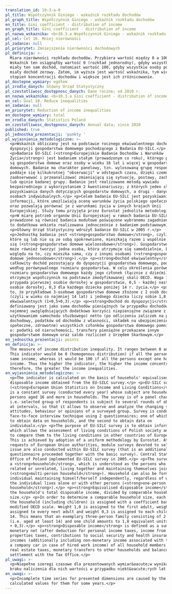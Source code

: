 ```yaml
---
translation_id: 10-3-a-0
pl_title: Współczynnik Giniego - wskaźnik rozkładu dochodów
pl_graph_title: Współczynnik Giniego - wskaźnik rozkładu dochodów
en_title: Gini coefficient - distribution of income
en_graph_title: Gini coefficient - distribution of income
pl_nazwa_wskaznika: <b>10.3.a Współczynnik Giniego - wskaźnik rozkładu dochodów</b>
pl_cel: Cel 10. Mniej nierówności
pl_zadanie: null
pl_priorytet: Zmniejszenie nierówności dochodowych
pl_definicja: >-
  Miara nierówności rozkładu dochodów. Przybiera wartość między 0 a 100.
  Wskaźnik ten osiągnąłby wartość 0 (rozkład jednorodny), gdyby wszystkie osoby
  miały ten sam dochód, natomiast wartość 100, gdyby wszystkie osoby poza jedną
  miały dochód zerowy. Zatem, im wyższa jest wartość wskaźnika, tym większy jest
  stopień koncentracji dochodów i większe jest ich zróżnicowanie.
pl_dostepne_wymiary: ogółem
pl_zrodlo_danych: Główny Urząd Statystyczny
pl_czestotliwosc_dostępnosc_danych: Dane roczne; od 2010 r.
en_nazwa_wskaznika: <b>10.3.a Gini coefficient - distribution of income</b>
en_cel: Goal 10. Reduce inequalities
en_zadanie: null
en_priorytet: Reduction of income inequalities
en_dostepne_wymiary: total
en_zrodlo_danych: Statistics Poland
en_czestotliwosc_dostępnosc_danych: Annual data; since 2010
published: true
pl_jednostka_prezentacji: 'punkty '
pl_wyjasnienia_metodologiczne: >-
  <p>Wskaźnik obliczany jest na podstawie rocznego ekwiwalentnego dochodu do
  dyspozycji gospodarstwa domowego pochodzącego z Badania EU-SILC.</p>
  <p>Badanie EU-SILC (<strong>Europejskie Badanie Dochodów i Warunków
  Życia</strong>) jest badaniem stałym (prowadzonym co roku), którego podmiotem
  są gospodarstwa domowe oraz osoby w wieku 16 lat i więcej w gospodarstwach
  domowych. Badanie ma charakter panelowy, tzn. wylosowaną grupę respondentów
  poddaje się kilkukrotnej "obserwacji" w odstępach czasu, dzięki czemu można
  zaobserwować i przeanalizować zmieniającą się sytuację, postawy, zachowania
  lub opinie badanej grupy. Badanie jest realizowane metodą wywiadu
  bezpośredniego z wykorzystaniem 2 kwestionariuszy; z których jeden służy do
  pozyskiwania danych dotyczących gospodarstw domowych, a drugi - danych o
  osobach indywidualnych.</p> <p>Celem badania EU-SILC jest pozyskiwanie
  informacji, które umożliwiają ocenę warunków życia polskiego społeczeństwa
  oraz pozwalają porównać je z warunkami życia w innych krajach Unii
  Europejskiej. Służy temu przyjęta przez Eurostat jednolita metodologia.</p>
  <p>W miarę potrzeb organów Unii Europejskiej w ramach badania EU-SILC
  prowadzone są również badania modułowe poświęcone wybranemu zagadnieniu (jest
  to dodatkowa ankieta realizowana jednocześnie z badaniem podstawowym).</p>
  <p>Główny Urząd Statystyczny wdrożył badanie EU-SILC w 2005 r.</p>
  <p>Jednostką badania jest <strong>gospodarstwo domowe</strong>, czyli osoby,
  które są lub nie są ze sobą spokrewnione, mieszkają razem i wspólnie utrzymują
  się (<strong>gospodarstwo domowe wieloosobowe</strong>). Gospodarstwo domowe
  może również tworzyć jedna osoba, która utrzymuje się samodzielnie, bez
  względu na to, czy mieszka sama, czy z innymi osobami (<strong>gospodarstwo
  domowe jednoosobowe</strong>).</p> <p><strong>Dochód ekwiwalentny</strong> to
  całkowity dochód pozostający do dyspozycji gospodarstwa domowego, podzielony
  według porównywalnego rozmiaru gospodarstwa. W celu określenia porównywalnego
  rozmiaru gospodarstwa domowego każdy jego członek (łącznie z dziećmi)
  otrzymuje współczynnik na podstawie zmodyfikowanej skali OECD. Waga 1,0
  przypada pierwszej osobie dorosłej w gospodarstwie, 0,5 - każdej następnej
  osobie dorosłej, 0,3 dla każdego dziecka poniżej 14 r. życia.</p> <p>Oznacza
  to, że przykładowe 3-osobowe gospodarstwo domowe złożone z 2 osób dorosłych
  (czyli w wieku co najmniej 14 lat) i jednego dziecka liczy sobie 1,8 jednostek
  ekwiwalentnych (1+0,5+0,3).</p> <p><strong>Dochód do dyspozycji</strong>
  definiowany jest jako suma dochodów pieniężnych (w przypadku dochodów z pracy
  najemnej uwzględniających dodatkowo korzyści niepieniężne związane z
  użytkowaniem samochodu służbowego) netto (po odliczeniu zaliczek na podatek
  dochodowy, podatków od dochodów z własności, składek na ubezpieczenie
  społeczne, zdrowotne) wszystkich członków gospodarstwa domowego pomniejszona
  o: podatki od nieruchomości, transfery pieniężne przekazane innym
  gospodarstwom domowym oraz saldo rozliczeń z Urzędem Skarbowym.</p>
en_jednostka_prezentacji: points
en_definicja: >-
  The measure of income distribution inequality. It ranges between 0 and 100).
  This indicator would be 0 (homogenous distribution) if all the persons had the
  same income, whereas it would be 100 if all the persons except one had zero
  income. Thus the higher the indicator, the higher the income concentration and
  therefore, the greater the income inequalities.
en_wyjasnienia_metodologiczne: >-
  <p>The indicator is calculated on the basis of househols' equivalised
  disposable income obtained from the EU-SILC survey.</p> <p>EU-SILC survey
  (<strong>European Union Statistics on Income and Living Conditions</strong>)
  is a constant survey (conducted every year) whose subject are households and
  persons aged 16 and more in households. The survey is of a panel character,
  i.e. selected group of respondents is subject to several rounds of observation
  at intervals, so that it allows to observe and analyze the changing situation,
  attitudes, behaviour or opinions of a surveyed group. Survey is conducted by
  face-to-face interview technique using 2 questionnaires; one of which is used
  to obtain data on households, and the second to obtain data on
  individuals.</p> <p>The purpose of EU-SILC survey is to obtain information
  which allows the assessment of living conditions of Polish society and allows
  to compare them to the living conditions in other countries of European Union.
  This is achieved by adoption of a uniform methodology by Eurostat. At current
  requests of European Union authorities, module surveys devoted to selected
  issue are also conducted within EU-SILC survey (that is an additional
  questionnaire proceeded together with the basic survey). Central Statistical
  Office of Poland implemented EU-SILC survey in 2005.</p> <p>The survey unit is
  a <strong>household</strong>, which is understood as the persons who may be
  related or unrelated, living together and maintaining themselves jointly
  (<strong>multi-person household</strong>). Household can also be formed by one
  individual maintaining himself/herself independently, regardless of whether
  the individual lives alone or with other persons (<strong>one-person
  household</strong>).</p> <p><strong>Equivalised disposable income</strong> is
  the household's total disposable income, divided by comparable household
  size.</p> <p>In order to determine a comparable household size, each member of
  the household (including children) is assigned with a coefficient based on
  modified OECD scale. Weight 1,0 is assigned to the first adult, weight 0,5 is
  assigned to every next adult and weight 0,3 is assigned to each child under
  14. This means that an exemplary three-person family consisting of 2 adults
  (i.e. aged at least 14) and one child amounts to 1,8 equivalent units (1+ 0,5
  + 0,3).</p> <p><strong>Disposable income</strong> is defined as a sum of
  monetary net (after deduction for personal income taxes, income from
  properties taxes, contributions to social security and health insurance)
  incomes (additionally including non-monetary income associated with the use of
  a company car in case of hired work income) of all household members less:
  real estate taxes, monetary transfers to other households and balance of
  settlement with the Tax Office.</p>
pl_uwagi: >-
  <p>Niepełne szeregi czasowe dla prezentowanych wymiar&oacute;w wynikają z
  braku naliczenia dla nich wartości w przypadku niekt&oacute;rych lat.</p>
en_uwagi: >-
  <p>Incomplete time series for presented dimensions are caused by the lack of
  calculated values for them for some years.</p>
---
```

